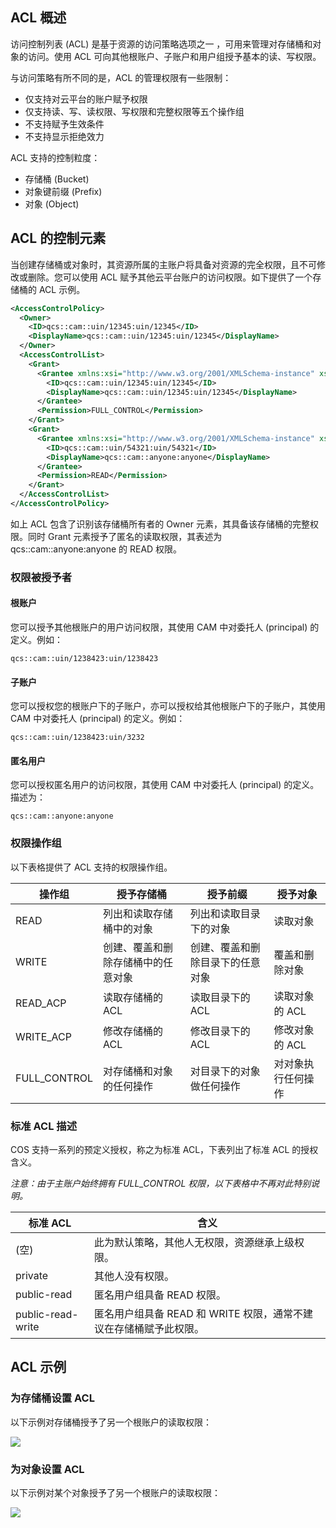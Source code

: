 ## ACL 概述

访问控制列表 (ACL) 是基于资源的访问策略选项之一 ，可用来管理对存储桶和对象的访问。使用 ACL 可向其他根账户、子账户和用户组授予基本的读、写权限。

与访问策略有所不同的是，ACL 的管理权限有一些限制：

- 仅支持对云平台的账户赋予权限
- 仅支持读、写、读权限、写权限和完整权限等五个操作组
- 不支持赋予生效条件
- 不支持显示拒绝效力

ACL 支持的控制粒度：

- 存储桶 (Bucket)
- 对象键前缀 (Prefix)
- 对象 (Object)

## ACL 的控制元素

当创建存储桶或对象时，其资源所属的主账户将具备对资源的完全权限，且不可修改或删除。您可以使用 ACL 赋予其他云平台账户的访问权限。如下提供了一个存储桶的 ACL 示例。

```xml
<AccessControlPolicy>
  <Owner>
    <ID>qcs::cam::uin/12345:uin/12345</ID>
    <DisplayName>qcs::cam::uin/12345:uin/12345</DisplayName>
  </Owner>
  <AccessControlList>
    <Grant>
      <Grantee xmlns:xsi="http://www.w3.org/2001/XMLSchema-instance" xsi:type="RootAccount">
        <ID>qcs::cam::uin/12345:uin/12345</ID>
        <DisplayName>qcs::cam::uin/12345:uin/12345</DisplayName>
      </Grantee>
      <Permission>FULL_CONTROL</Permission>
    </Grant>
    <Grant>
      <Grantee xmlns:xsi="http://www.w3.org/2001/XMLSchema-instance" xsi:type="RootAccount">
        <ID>qcs::cam::uin/54321:uin/54321</ID>
        <DisplayName>qcs::cam::anyone:anyone</DisplayName>
      </Grantee>
      <Permission>READ</Permission>
    </Grant>
  </AccessControlList>
</AccessControlPolicy>
```

如上 ACL 包含了识别该存储桶所有者的 Owner 元素，其具备该存储桶的完整权限。同时 Grant 元素授予了匿名的读取权限，其表述为 qcs::cam::anyone:anyone 的 READ 权限。

### 权限被授予者

#### 根账户

您可以授予其他根账户的用户访问权限，其使用 CAM 中对委托人 (principal) 的定义。例如：

```
qcs::cam::uin/1238423:uin/1238423
```

#### 子账户

您可以授权您的根账户下的子账户，亦可以授权给其他根账户下的子账户，其使用 CAM 中对委托人 (principal) 的定义。例如：

```
qcs::cam::uin/1238423:uin/3232
```

#### 匿名用户

您可以授权匿名用户的访问权限，其使用 CAM 中对委托人 (principal) 的定义。描述为：

```
qcs::cam::anyone:anyone
```

### 权限操作组

以下表格提供了 ACL 支持的权限操作组。

| 操作组          | 授予存储桶             | 授予前缀             | 授予对象      |
| ------------ | ----------------- | ---------------- | --------- |
| READ         | 列出和读取存储桶中的对象      | 列出和读取目录下的对象      | 读取对象      |
| WRITE        | 创建、覆盖和删除存储桶中的任意对象 | 创建、覆盖和删除目录下的任意对象 | 覆盖和删除对象   |
| READ_ACP     | 读取存储桶的 ACL        | 读取目录下的 ACL       | 读取对象的 ACL |
| WRITE_ACP    | 修改存储桶的 ACL        | 修改目录下的 ACL       | 修改对象的 ACL |
| FULL_CONTROL | 对存储桶和对象的任何操作      | 对目录下的对象做任何操作     | 对对象执行任何操作 |

### 标准 ACL 描述

COS 支持一系列的预定义授权，称之为标准 ACL，下表列出了标准 ACL 的授权含义。

*注意：由于主账户始终拥有 FULL_CONTROL 权限，以下表格中不再对此特别说明。*

| 标准 ACL            | 含义                                      |
| ----------------- | --------------------------------------- |
| (空)               | 此为默认策略，其他人无权限，资源继承上级权限。                 |
| private           | 其他人没有权限。                                |
| public-read       | 匿名用户组具备 READ 权限。                        |
| public-read-write | 匿名用户组具备 READ 和 WRITE 权限，通常不建议在存储桶赋予此权限。 |

## ACL 示例

### 为存储桶设置 ACL

以下示例对存储桶授予了另一个根账户的读取权限：

![](https:https://mc.qcloudimg.com/static/img/7088f7b6c3336668b4b04f63392e069d/image.jpg)

### 为对象设置 ACL

以下示例对某个对象授予了另一个根账户的读取权限：

![](https:https://mc.qcloudimg.com/static/img/7088f7b6c3336668b4b04f63392e069d/image.jpg)